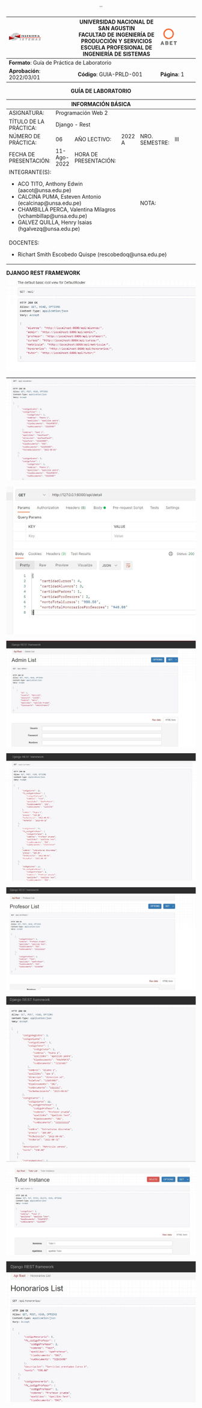 <div align="center">
<table>
    <theader>
        <tr>
            <td><img src="https://github.com/rescobedoq/pw2/blob/main/epis.png?raw=true" alt="EPIS" style="width:50%; height:auto"/></td>
            <th>
                <span style="font-weight:bold;">UNIVERSIDAD NACIONAL DE SAN AGUSTIN</span><br />
                <span style="font-weight:bold;">FACULTAD DE INGENIERÍA DE PRODUCCIÓN Y SERVICIOS</span><br />
                <span style="font-weight:bold;">ESCUELA PROFESIONAL DE INGENIERÍA DE SISTEMAS</span>
            </th>``
            <td><img src="https://github.com/rescobedoq/pw2/blob/main/abet.png?raw=true" alt="ABET" style="width:50%; height:auto"/></td>
        </tr>
    </theader>
    <tbody>
        <tr><td colspan="3"><span style="font-weight:bold;">Formato</span>: Guía de Práctica de Laboratorio</td></tr>
        <tr><td><span style="font-weight:bold;">Aprobación</span>:  2022/03/01</td><td><span style="font-weight:bold;">Código</span>: GUIA-PRLD-001</td><td><span style="font-weight:bold;">Página</span>: 1</td></tr>
    </tbody>
</table>
</div>

<div align="center">
<span style="font-weight:bold;">GUÍA DE LABORATORIO</span><br />
<span></span>
</div>

<div aling="center">
<table>
<theader>
<tr><th colspan="6">INFORMACIÓN BÁSICA</th></tr>
</theader>
<tbody>
<tr><td>ASIGNATURA:</td><td colspan="5">Programación Web 2</td></tr>
<tr><td>TÍTULO DE LA PRÁCTICA:</td><td colspan="5">Django - Rest</td></tr>
<tr>
<td>NÚMERO DE PRÁCTICA:</td><td>06</td><td>AÑO LECTIVO:</td><td>2022 A</td><td>NRO. SEMESTRE:</td><td>III</td>
</tr>
<tr>
<td>FECHA DE PRESENTACIÓN: </td><td>11-Ago-2022</td><td>HORA DE PRESENTACIÓN: </td><td colspan="3"></td>
</tr>
<tr><td colspan="4">INTEGRANTE(S): 
<ul>
<li>ACO TITO, Anthony Edwin (aacot@unsa.edu.pe)</li>
<li>CALCINA PUMA, Esteven Antonio (ecalcinap@unsa.edu.pe)</li>
<li>CHAMBILLA PERCA, Valentina Milagros (vchambillap@unsa.edu.pe)</li>
<li>GALVEZ QUILLA, Henry Isaias (hgalvezq@unsa.edu.pe)</li>
</ul>
</td>
<td>NOTA: </td>
<td width="150"></td>
</<tr>
<tr><td colspan="6">DOCENTES:
<ul>
<li>Richart Smith Escobedo Quispe (rescobedoq@unsa.edu.pe)</li>
</ul>
</td>
</<tr>
</tdbody>
</table>
</div>


**DJANGO REST FRAMEWORK** 

![api](imagenes/api.jpg)

![api_alumnos](imagenes/api_alumnos.jpg)

![api_detail](imagenes/api_detail.jpg)

![administradores](imagenes/administradores.jpg)

![cursos](imagenes/cursos.jpg)

![docente](imagenes/docente.jpg)

![matriculas](imagenes/matriculas.jpg)

![tutor](imagenes/tutor.jpg)

![honorarios](imagenes/honorarios.jpg)
